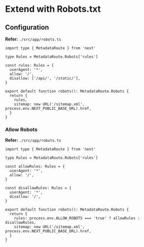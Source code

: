 # Extend with Robots.txt

## Configuration

**Refer:** `./src/app/robots.ts`

```tsx
import type { MetadataRoute } from 'next'

type Rules = MetadataRoute.Robots['rules']

const rules: Rules = {
  userAgent: '*',
  allow: '/',
  disallow: ['/api/', '/static/'],
}

export default function robots(): MetadataRoute.Robots {
  return {
    rules,
    sitemap: new URL('/sitemap.xml', process.env.NEXT_PUBLIC_BASE_URL).href,
  }
}
```

### Allow Robots

**Refer:** `./src/app/robots.ts`

```tsx
import type { MetadataRoute } from 'next'

type Rules = MetadataRoute.Robots['rules']

const allowRules: Rules = {
  userAgent: '*',
  allow: '/',
}

const disallowRules: Rules = {
  userAgent: '*',
  disallow: '/',
}

export default function robots(): MetadataRoute.Robots {
  return {
    rules: process.env.ALLOW_ROBOTS === 'true' ? allowRules : disallowRules,
    sitemap: new URL('/sitemap.xml', process.env.NEXT_PUBLIC_BASE_URL).href,
  }
}
```
